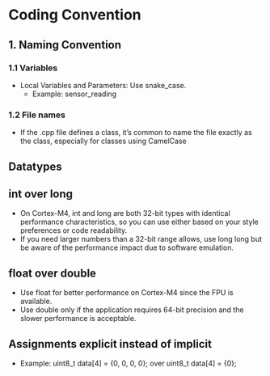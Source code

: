 # Coding Convention
## 1. Naming Convention
### 1.1 Variables
- Local Variables and Parameters: Use snake_case.
    - Example: sensor_reading
### 1.2 File names
-  If the .cpp file defines a class, it’s common to name the file exactly as the class, especially for classes using CamelCase
## Datatypes
## int over long
- On Cortex-M4, int and long are both 32-bit types with identical performance characteristics, so you can use either based on your style preferences or code readability.
- If you need larger numbers than a 32-bit range allows, use long long but be aware of the performance impact due to software emulation.

## float over double
- Use float for better performance on Cortex-M4 since the FPU is available.
- Use double only if the application requires 64-bit precision and the slower performance is acceptable.

## Assignments explicit instead of implicit
- Example: uint8_t data[4] = {0, 0, 0, 0}; over uint8_t data[4] = {0};
